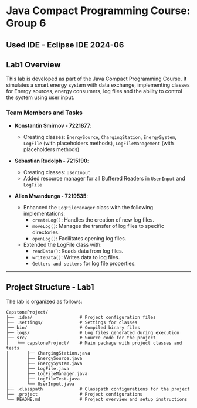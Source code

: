 # Java Compact Programming Course: Group 6
## Used IDE - Eclipse IDE 2024-06

## Lab1 Overview

This lab is developed as part of the Java Compact Programming Course. It simulates a smart energy system with data exchange, implementing classes for Energy sources, energy consumers, log files and the ability to control the system using user input.

### Team Members and Tasks

- **Konstantin Smirnov - 7221877**:
  - Creating classes: `EnergySource`, `ChargingStation`, `EnergySystem`, `LogFile` (with placeholders methods), `LogFileManagement` (with placeholders methods)

- **Sebastian Rudolph - 7215190**:
  - Creating classes: `UserInput`
  - Added resource manager for all Buffered Readers in `UserInput` and `LogFile`
    
- **Allen Mwandunga - 7219535**:
  - Enhanced the `LogFileManager` class with the following implementations:
    - `createLog()`: Handles the creation of new log files.
    - `moveLog()`: Manages the transfer of log files to specific directories.
    - `openLog()`: Facilitates opening log files.
  - Extended the LogFile class with:
    - `readData()`: Reads data from log files.
    - `writeData()`: Writes data to log files.
    - `Getters and setters` for log file properties.
---

## Project Structure - Lab1

The lab is organized as follows:

```
CapstoneProject/
├── .idea/                  # Project configuration files
├── .settings/              # Settings for classes
├── bin/                    # Compiled binary files
├── logs/                   # Log files generated during execution
├── src/                    # Source code for the project
│   └── capstoneProject/    # Main package with project classes and tests
│       ├── ChargingStation.java
│       ├── EnergySource.java
│       ├── EnergySystem.java
│       ├── LogFile.java
│       ├── LogFileManager.java
│       ├── LogFileTest.java
│       └── UserInput.java
├── .classpath              # Classpath configurations for the project
├── .project                # Project configurations
└── README.md               # Project overview and setup instructions
```


